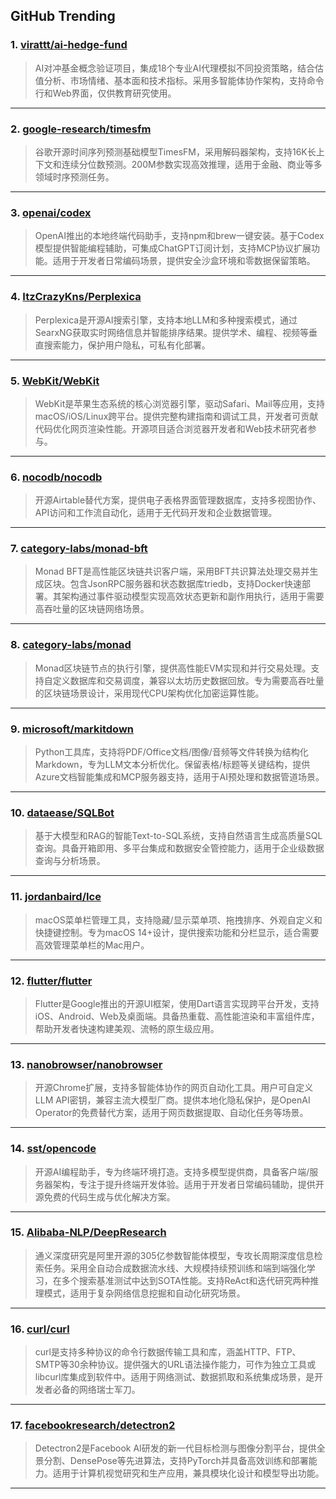 ## GitHub Trending


### 1. [virattt/ai-hedge-fund](https://github.com/virattt/ai-hedge-fund)
> AI对冲基金概念验证项目，集成18个专业AI代理模拟不同投资策略，结合估值分析、市场情绪、基本面和技术指标。采用多智能体协作架构，支持命令行和Web界面，仅供教育研究使用。
---

### 2. [google-research/timesfm](https://github.com/google-research/timesfm)
> 谷歌开源时间序列预测基础模型TimesFM，采用解码器架构，支持16K长上下文和连续分位数预测。200M参数实现高效推理，适用于金融、商业等多领域时序预测任务。
---

### 3. [openai/codex](https://github.com/openai/codex)
> OpenAI推出的本地终端代码助手，支持npm和brew一键安装。基于Codex模型提供智能编程辅助，可集成ChatGPT订阅计划，支持MCP协议扩展功能。适用于开发者日常编码场景，提供安全沙盒环境和零数据保留策略。
---

### 4. [ItzCrazyKns/Perplexica](https://github.com/ItzCrazyKns/Perplexica)
> Perplexica是开源AI搜索引擎，支持本地LLM和多种搜索模式，通过SearxNG获取实时网络信息并智能排序结果。提供学术、编程、视频等垂直搜索能力，保护用户隐私，可私有化部署。
---

### 5. [WebKit/WebKit](https://github.com/WebKit/WebKit)
> WebKit是苹果生态系统的核心浏览器引擎，驱动Safari、Mail等应用，支持macOS/iOS/Linux跨平台。提供完整构建指南和调试工具，开发者可贡献代码优化网页渲染性能。开源项目适合浏览器开发者和Web技术研究者参与。
---

### 6. [nocodb/nocodb](https://github.com/nocodb/nocodb)
> 开源Airtable替代方案，提供电子表格界面管理数据库，支持多视图协作、API访问和工作流自动化，适用于无代码开发和企业数据管理。
---

### 7. [category-labs/monad-bft](https://github.com/category-labs/monad-bft)
> Monad BFT是高性能区块链共识客户端，采用BFT共识算法处理交易并生成区块。包含JsonRPC服务器和状态数据库triedb，支持Docker快速部署。其架构通过事件驱动模型实现高效状态更新和副作用执行，适用于需要高吞吐量的区块链网络场景。
---

### 8. [category-labs/monad](https://github.com/category-labs/monad)
> Monad区块链节点的执行引擎，提供高性能EVM实现和并行交易处理。支持自定义数据库和交易调度，兼容以太坊历史数据回放。专为需要高吞吐量的区块链场景设计，采用现代CPU架构优化加密运算性能。
---

### 9. [microsoft/markitdown](https://github.com/microsoft/markitdown)
> Python工具库，支持将PDF/Office文档/图像/音频等文件转换为结构化Markdown，专为LLM文本分析优化。保留表格/标题等关键结构，提供Azure文档智能集成和MCP服务器支持，适用于AI预处理和数据管道场景。
---

### 10. [dataease/SQLBot](https://github.com/dataease/SQLBot)
> 基于大模型和RAG的智能Text-to-SQL系统，支持自然语言生成高质量SQL查询。具备开箱即用、多平台集成和数据安全管控能力，适用于企业级数据查询与分析场景。
---

### 11. [jordanbaird/Ice](https://github.com/jordanbaird/Ice)
> macOS菜单栏管理工具，支持隐藏/显示菜单项、拖拽排序、外观自定义和快捷键控制。专为macOS 14+设计，提供搜索功能和分栏显示，适合需要高效管理菜单栏的Mac用户。
---

### 12. [flutter/flutter](https://github.com/flutter/flutter)
> Flutter是Google推出的开源UI框架，使用Dart语言实现跨平台开发，支持iOS、Android、Web及桌面端。具备热重载、高性能渲染和丰富组件库，帮助开发者快速构建美观、流畅的原生级应用。
---

### 13. [nanobrowser/nanobrowser](https://github.com/nanobrowser/nanobrowser)
> 开源Chrome扩展，支持多智能体协作的网页自动化工具。用户可自定义LLM API密钥，兼容主流大模型厂商。提供本地化隐私保护，是OpenAI Operator的免费替代方案，适用于网页数据提取、自动化任务等场景。
---

### 14. [sst/opencode](https://github.com/sst/opencode)
> 开源AI编程助手，专为终端环境打造。支持多模型提供商，具备客户端/服务器架构，专注于提升终端开发体验。适用于开发者日常编码辅助，提供开源免费的代码生成与优化解决方案。
---

### 15. [Alibaba-NLP/DeepResearch](https://github.com/Alibaba-NLP/DeepResearch)
> 通义深度研究是阿里开源的305亿参数智能体模型，专攻长周期深度信息检索任务。采用全自动合成数据流水线、大规模持续预训练和端到端强化学习，在多个搜索基准测试中达到SOTA性能。支持ReAct和迭代研究两种推理模式，适用于复杂网络信息挖掘和自动化研究场景。
---

### 16. [curl/curl](https://github.com/curl/curl)
> curl是支持多种协议的命令行数据传输工具和库，涵盖HTTP、FTP、SMTP等30余种协议。提供强大的URL语法操作能力，可作为独立工具或libcurl库集成到软件中。适用于网络测试、数据抓取和系统集成场景，是开发者必备的网络瑞士军刀。
---

### 17. [facebookresearch/detectron2](https://github.com/facebookresearch/detectron2)
> Detectron2是Facebook AI研发的新一代目标检测与图像分割平台，提供全景分割、DensePose等先进算法，支持PyTorch并具备高效训练和部署能力。适用于计算机视觉研究和生产应用，兼具模块化设计和模型导出功能。
---
